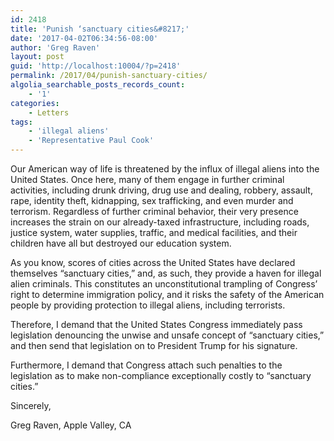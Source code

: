 ```yaml
---
id: 2418
title: 'Punish ‘sanctuary cities&#8217;'
date: '2017-04-02T06:34:56-08:00'
author: 'Greg Raven'
layout: post
guid: 'http://localhost:10004/?p=2418'
permalink: /2017/04/punish-sanctuary-cities/
algolia_searchable_posts_records_count:
    - '1'
categories:
    - Letters
tags:
    - 'illegal aliens'
    - 'Representative Paul Cook'
---
```


Our American way of life is threatened by the influx of illegal aliens into the United States. Once here, many of them engage in further criminal activities, including drunk driving, drug use and dealing, robbery, assault, rape, identity theft, kidnapping, sex trafficking, and even murder and terrorism. Regardless of further criminal behavior, their very presence increases the strain on our already-taxed infrastructure, including roads, justice system, water supplies, traffic, and medical facilities, and their children have all but destroyed our education system.

As you know, scores of cities across the United States have declared themselves “sanctuary cities,” and, as such, they provide a haven for illegal alien criminals. This constitutes an unconstitutional trampling of Congress’ right to determine immigration policy, and it risks the safety of the American people by providing protection to illegal aliens, including terrorists.

Therefore, I demand that the United States Congress immediately pass legislation denouncing the unwise and unsafe concept of “sanctuary cities,” and then send that legislation on to President Trump for his signature.

Furthermore, I demand that Congress attach such penalties to the legislation as to make non-compliance exceptionally costly to “sanctuary cities.”

Sincerely,

Greg Raven, Apple Valley, CA